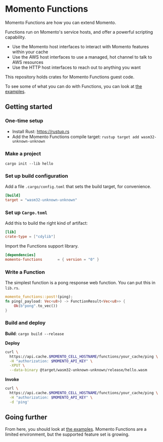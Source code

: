 # Momento Functions
Momento Functions are how you can extend Momento.

Functions run on Momento's service hosts, and offer a powerful scripting capability.
* Use the Momento host interfaces to interact with Momento features within your cache
* Use the AWS host interfaces to use a managed, hot channel to talk to AWS resources
* Use the HTTP host interfaces to reach out to anything you want

This repository holds crates for Momento Functions guest code.

To see some of what you can do with Functions, you can look at [the examples](./momento-functions/examples/).

## Getting started
### One-time setup
* Install Rust: https://rustup.rs
* Add the Momento Functions compile target: `rustup target add wasm32-unknown-unknown`

### Make a project

`cargo init --lib hello`

### Set up build configuration
Add a file `.cargo/config.toml` that sets the build target, for convenience.
```toml
[build]
target = "wasm32-unknown-unknown"
```

### Set up `Cargo.toml`

Add this to build the right kind of artifact:
```toml
[lib]
crate-type = ["cdylib"]
```

Import the Functions support library.
```toml
[dependencies]
momento-functions       = { version = "0" }
```

### Write a Function
The simplest function is a pong response web function. You can put this in `lib.rs`.
```rust
momento_functions::post!(ping);
fn ping(_payload: Vec<u8>) -> FunctionResult<Vec<u8>> {
    Ok(b"pong".to_vec())
}
```

### Build and deploy
**Build**: `cargo build --release`

**Deploy**
```bash
curl \
  https://api.cache.$MOMENTO_CELL_HOSTNAME/functions/your_cache/ping \
  -H "authorization: $MOMENTO_API_KEY" \
  -XPUT \
  --data-binary @target/wasm32-unknown-unknown/release/hello.wasm
```

**Invoke**
```bash
curl \
  https://api.cache.$MOMENTO_CELL_HOSTNAME/functions/your_cache/ping \
  -H "authorization: $MOMENTO_API_KEY" \
  -d 'ping'
```

## Going further
From here, you should look at [the examples](./momento-functions/examples/). Momento Functions are a limited environment, but
the supported feature set is growing.
